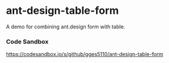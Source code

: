 # ant-design-table-form
A demo for combining ant.design form with table.
### Code Sandbox
https://codesandbox.io/s/github/gges5110/ant-design-table-form
